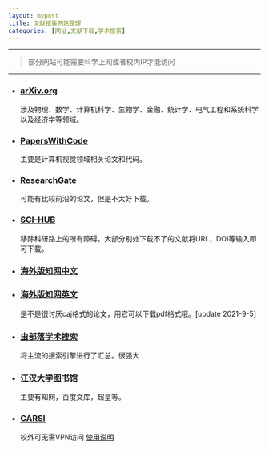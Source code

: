 ```yaml
---
layout: mypost
title: 文献搜集网站整理
categories: [网址,文献下载,学术搜索]
---
```


---

> 部分网站可能需要科学上网或者校内IP才能访问

---

- ### [arXiv.org](https://arxiv.org/)

  涉及物理、数学、计算机科学、生物学、金融、统计学、电气工程和系统科学以及经济学等领域。

  

- ### [PapersWithCode](https://paperswithcode.com/)

  主要是计算机视觉领域相关论文和代码。

  

- ### [ResearchGate](https://www.researchgate.net/)

  可能有比较前沿的论文，但是不太好下载。

  

- ### [SCI-HUB](https://sci-hub.se/)

  移除科研路上的所有障碍。大部分别处下载不了的文献将URL，DOI等输入即可下载。

  

- ### [海外版知网中文](https://chn.oversea.cnki.net/index/)

- ### [海外版知网英文](https://oversea.cnki.net/index/)

  是不是很讨厌caj格式的论文，用它可以下载pdf格式哦。[update 2021-9-5]

  

- ### [虫部落学术搜索](https://scholar.chongbuluo.com/)

  将主流的搜索引擎进行了汇总。很强大

  

- ### [江汉大学图书馆](http://www.lib.jhun.edu.cn/app/periodical/1/more?wfwfid=24344)

  主要有知网，百度文库，超星等。



- ### [CARSI](https://www.carsi.edu.cn/index_zh.htm)

  校外可无需VPN访问  [使用说明](http://www.lib.jhun.edu.cn/engine2/general/2834341/detail?engineInstanceId=24919&pageType=1&typeId=1004270&pageId=13277&websiteId=12504)